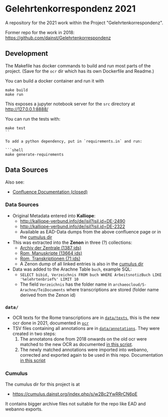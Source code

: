 
# Gelehrtenkorrespondenz 2021

A repository for the 2021 work within the Project "Gelehrtenkorrespondenz".

Former repo for the work in 2018: https://github.com/dainst/Gelehrtenkorrespondenz


## Development

The Makefile has docker commands to build and run most parts of the project. (Save for the `ocr` dir which has its own Dockerfile and Readme.)

You can build a docker container and run it with

```shell
make build
make run
```

This exposes a jupyter notebook server for the `src` directory at http://127.0.0.1:8888/

You can run the tests with:

```shell
make test
``

To add a python dependency, put in `requirements.in` and run:

```shell
make generate-requirements
```

## Data Sources

Also see:

* [Confluence Documentation (closed)](http://confluence:8090/pages/viewpage.action?pageId=29786709)


### Data Sources

* Original Metadata entered into __Kalliope__:
    - http://kalliope-verbund.info/de/isil?isil.id=DE-2490
    - http://kalliope-verbund.info/de/isil?isil.id=DE-2322
    - Available as EAD-Data dumps from the above confluence page or in the [cumulus dir](https://cumulus.dainst.org/index.php/s/w2Bc2YwRRrCN6pE)
* This was extracted into the __Zenon__ in three (?) collections:
    - [Archiv der Zentrale (1387 ids)](https://zenon.dainst.org/Record/001548031)
    - [Rom, Manuskripte (13664 ids)](https://zenon.dainst.org/Record/001474332)
    - [Rom, Transkriptionen (71 ids)](https://zenon.dainst.org/Record/000880085)
    - A Zenon dump of all linked entries is also in the [cumulus dir](https://cumulus.dainst.org/index.php/s/w2Bc2YwRRrCN6pE)
* Data was added to the Arachne Table `buch`, example SQL:
    - `SELECT bibid, Verzeichnis FROM buch WHERE ArbeitsnotizBuch LIKE '%elehrtenbrief%' LIMIT 10`
    - The field `Verzeichnis` has the folder name in `archaeocloud/S-Arachne/TeiDocuments` where transcriptions are stored (folder name derived from the Zenon id)


### `data/`

* OCR texts for the Rome transcriptions are in [`data/texts`](data/texts), this is the new ocr done in 2021, documented in [`ocr`](ocr)
* TSV files containing all annotations are in [`data/annotations`](data/annotations). They were created in two steps:
    1. The annotatons done from 2018 onwards on the old ocr were matched to the new OCR as documented [in this script](scripts/docs_match_annotations.sh).
    2. The newly matched annotations were imported into webanno, corrected and exported again to be used in this repo. Documentation [in this script](scripts/docs_extract_annotations.sh)


### Cumulus

The cumulus dir for this project is at

* https://cumulus.dainst.org/index.php/s/w2Bc2YwRRrCN6pE

It contains bigger archive files not suitable for the repo like EAD and webanno exports.
